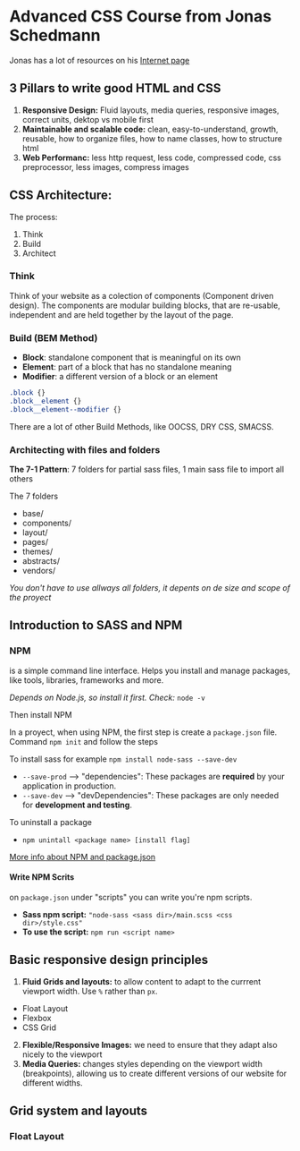 # Advanced CSS Course from Jonas Schedmann

Jonas has a lot of  resources on his [Internet page](http://codingheroes.io/resources/) 

## 3 Pillars to write good HTML and CSS
1. **Responsive Design:**
Fluid layouts, media queries, responsive images, correct units, dektop vs mobile first
2. **Maintainable and scalable code:**
clean, easy-to-understand, growth, reusable, how to organize files, how to name classes, how to structure html
3. **Web Performanc:**
less http request, less code, compressed code, css preprocessor, less images, compress images

## CSS Architecture:
The process: 
1. Think
2. Build
3. Architect

### Think
Think of your website as a colection of components (Component driven design). The components are modular building blocks, that are re-usable, independent and are held together by the layout of the page.

### Build (BEM Method)
* **Block**: standalone component that is meaningful on its own
* **Element**: part of a block that has no standalone meaning
* **Modifier**: a different version of a block or an element

```css
.block {}
.block__element {}
.block__element--modifier {}
```
There are a lot of other Build Methods, like OOCSS, DRY CSS, SMACSS. 

### Architecting with files and folders
**The 7-1 Pattern**: 7 folders for partial sass files, 1 main sass file to import all others

The 7 folders
* base/
* components/
* layout/
* pages/
* themes/
* abstracts/
* vendors/

*You don't have to use allways all folders, it depents on de size and scope of the proyect*

## Introduction to SASS and NPM

### NPM
is a simple command line interface. Helps you install and manage packages, like tools, libraries, frameworks and more.

*Depends on Node.js, so install it first. Check:* `node -v`

Then install NPM

In a proyect, when using NPM, the first step is create a `package.json` file. Command `npm init` and follow the steps

To install sass for example `npm install node-sass --save-dev` 
* `--save-prod` --> "dependencies": These packages are **required** by your application in production.
* `--save-dev` --> "devDependencies": These packages are only needed for **development and testing**.

To uninstall a package 
* `npm unintall <package name> [install flag]`

[More info about NPM and package.json](https://docs.npmjs.com/getting-started/using-a-package.json)

#### Write NPM Scrits
on `package.json` under "scripts" you can write you're npm scripts. 

* **Sass npm script:** `"node-sass <sass dir>/main.scss <css dir>/style.css"`
* **To use the script:** `npm run <script name>`

## Basic responsive design principles
1. **Fluid Grids and layouts:** to allow content to adapt to the currrent viewport width. Use `%` rather than `px`.
* Float Layout
* Flexbox
* CSS Grid
2. **Flexible/Responsive Images:** we need to ensure that they adapt also nicely to the viewport
3. **Media Queries:** changes styles depending on the viewport width (breakpoints), allowing us to create different versions of our website for different widths. 

## Grid system and layouts
### Float Layout

